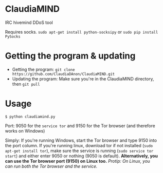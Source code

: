 # ClaudiaMIND
IRC hivemind DDoS tool

Requires socks.
```sudo apt-get install python-socksipy```
or
```sudo pip install PySocks```

# Getting the program & updating
* Getting the program: ```git clone https://github.com/ClaudiaDAnon/ClaudiaMIND.git```
* Updating the program: Make sure you're in the ClaudiaMIND directory, then ```git pull```

# Usage

```$ python claudiamind.py```

Port: 9050 for the ```service tor``` and 9150 for the Tor browser (and therefore works on Windows)

Simply: If you're running Windows, start the Tor browser and type 9150 into the port column. If you're running linux, download tor if not installed (```sudo apt-get install tor```), make sure the service is running (```sudo service tor start```) and either enter 9050 or nothing (9050 is default).
**Alternatively, you can use the Tor browser port (9150) on Linux too.**
*Protip: On Linux, you can run both the Tor browser and the service.*
